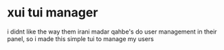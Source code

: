 # xui tui manager
i didnt like the way them irani madar qahbe's do user management in their panel, so i made this simple tui to manage my users
